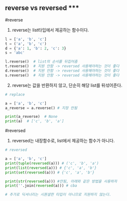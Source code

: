 ## reverse vs reversed ***

#reverse
1. reverse는 list타입에서 제공하는 함수이다.
``` python
l = ['a', 'b', 'c']
t = ('a', 'b', 'c')
d = {'a': 1, 'b': 2, 'c': 3}
s = 'abc'

l.reverse()  # list의 순서를 뒤집어줌
t.reverse()  # 지원 안함 -> reversed 사용해야하는 것이 좋다
d.reverse()  # 지원 안함 -> reversed 사용해야하는 것이 좋다
s.reverse()  # 지원 안함 -> reversed 사용해야하는 것이 좋다
```
2. reverse는 값을 반환하지 않고, 단순히 해당 list를 뒤섞어준다.
``` python
# replace

a = ['a', 'b', 'c']
a_reverse = a.reverse() # 지정 안됨

print(a_reverse)  # None
print(a)  # ['c', 'b', 'a']
```
#reversed
1. reversed는 내장함수로, list에서 제공하는 함수가 아니다.
``` python
# reversed

a = ['a', 'b', 'c']
print(tuple(reversed(a))) # ('c', 'b', 'a')
print(list(reversed(a))) # {'c', 'a', 'b'}
print(set(reversed(a))) # {'c', 'a', 'b'}

print(str(reversed(a))) #안됨, 아래와 같은 방법을 사용하자
print(''.join(reversed(a))) # cba

# 추가로 딕셔너리는 시퀀셜한 타입이 아니므로 지원하지 않는다.

```
